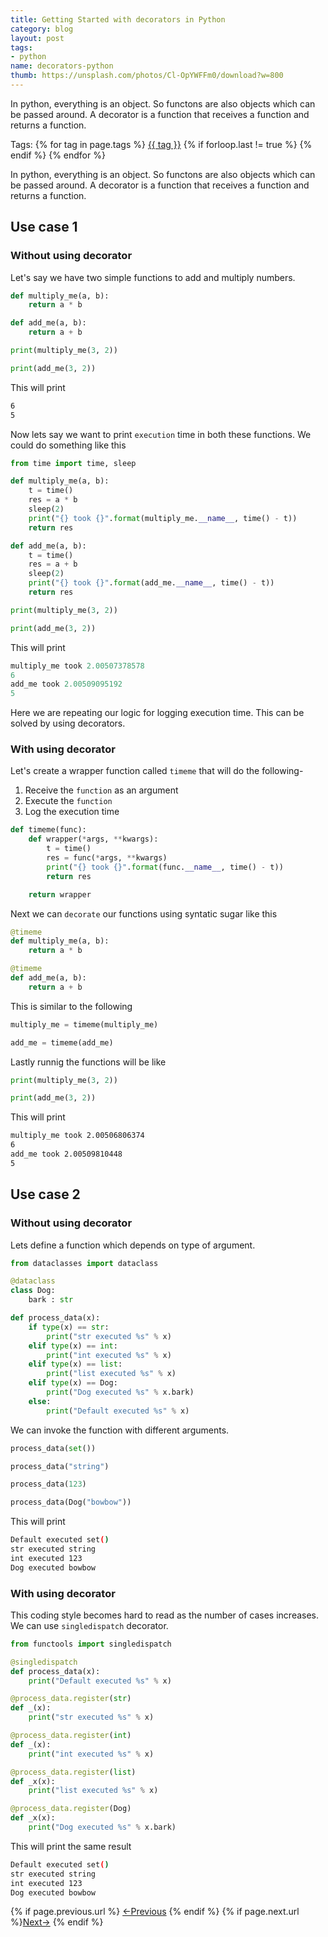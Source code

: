 ```yaml
---
title: Getting Started with decorators in Python
category: blog
layout: post
tags:
- python
name: decorators-python
thumb: https://unsplash.com/photos/Cl-OpYWFFm0/download?w=800
---
```


In python, everything is an object. So functons are also objects which can be passed around. A decorator is a function that receives a function and returns a function.<!-- truncate_here -->
<p>Tags: {% for tag in page.tags %} <a class="mytag" href="/tag/{{ tag }}" title="View posts tagged with &quot;{{ tag }}&quot;">{{ tag }}</a>  {% if forloop.last != true %} {% endif %} {% endfor %} </p>

In python, everything is an object. So functons are also objects which can be passed around. A decorator is a function that receives a function and returns a function.

## Use case 1

### Without using decorator

Let's say we have two simple functions to add and multiply numbers.

```python
def multiply_me(a, b):
    return a * b

def add_me(a, b):
    return a + b

print(multiply_me(3, 2))

print(add_me(3, 2))
```

This will print

```bash
6
5
```

Now lets say we want to print `execution` time in both these functions. We could do something like this


```python
from time import time, sleep

def multiply_me(a, b):
    t = time()
    res = a * b
    sleep(2)
    print("{} took {}".format(multiply_me.__name__, time() - t))
    return res

def add_me(a, b):
    t = time() 
    res = a + b
    sleep(2)
    print("{} took {}".format(add_me.__name__, time() - t))
    return res

print(multiply_me(3, 2))

print(add_me(3, 2))
```

This will print

```python
multiply_me took 2.00507378578
6
add_me took 2.00509095192
5
```

Here we are repeating our logic for logging execution time. This can be solved by using decorators. 

### With using decorator

Let's create a wrapper function called `timeme` that will do the following-

1. Receive the `function` as an argument
2. Execute the `function`
3. Log the execution time

```python
def timeme(func):
    def wrapper(*args, **kwargs):
        t = time()
        res = func(*args, **kwargs)
        print("{} took {}".format(func.__name__, time() - t))
        return res

    return wrapper
```

Next we can `decorate` our functions using syntatic sugar like this 

```python
@timeme
def multiply_me(a, b):
    return a * b

@timeme
def add_me(a, b):
    return a + b
```

This is similar to the following 

```python
multiply_me = timeme(multiply_me)

add_me = timeme(add_me)
```

Lastly runnig the functions will be like 

```python
print(multiply_me(3, 2))

print(add_me(3, 2))
```

This will print

```bash
multiply_me took 2.00506806374
6
add_me took 2.00509810448
5
```

## Use case 2
### Without using decorator

Lets define a function which depends on type of argument.

```python
from dataclasses import dataclass

@dataclass
class Dog:
    bark : str

def process_data(x):
    if type(x) == str:
        print("str executed %s" % x)
    elif type(x) == int:
        print("int executed %s" % x)
    elif type(x) == list:
        print("list executed %s" % x)
    elif type(x) == Dog:
        print("Dog executed %s" % x.bark)
    else:
        print("Default executed %s" % x)
```

We can invoke the function with different arguments. 

```python
process_data(set())

process_data("string")

process_data(123)

process_data(Dog("bowbow"))
```

This will print

```bash
Default executed set()
str executed string
int executed 123
Dog executed bowbow
```
### With using decorator

This coding style becomes hard to read as the number of cases increases. We can use `singledispatch` decorator. 

```python
from functools import singledispatch

@singledispatch
def process_data(x):
    print("Default executed %s" % x)

@process_data.register(str)
def _(x):
    print("str executed %s" % x)

@process_data.register(int)
def _(x):
    print("int executed %s" % x)

@process_data.register(list)
def _x(x):
    print("list executed %s" % x)

@process_data.register(Dog)
def _x(x):
    print("Dog executed %s" % x.bark)

```

This will print the same result

```bash
Default executed set()
str executed string
int executed 123
Dog executed bowbow
```


<nav class="pagination clear" style="padding-bottom:20px;">
{% if page.previous.url %} <a class="prev-item" href="{{page.previous.url}}" title="Previous Post: {{page.previous.title}}">&larr;Previous</a>   {% endif %}  {% if page.next.url %}<a class="next-item" href="{{page.next.url}}" title="Next Post: {{page.next.title}}">Next&rarr;</a>         {% endif %}
</nav>